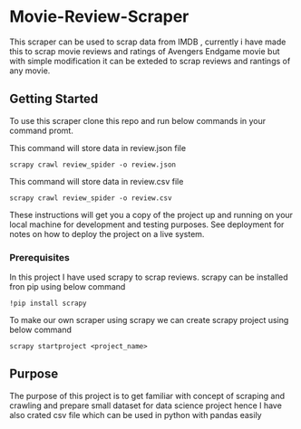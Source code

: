 # Movie-Review-Scraper

This scraper can be used to scrap data from IMDB  , currently i have made this to scrap movie reviews and ratings of Avengers Endgame movie but with simple modification it can be exteded to scrap reviews and rantings of any movie.

## Getting Started

To use this scraper clone this repo and run below commands in your command promt.

This command will store data in review.json file
```
scrapy crawl review_spider -o review.json
```
This command will store data in review.csv file
```
scrapy crawl review_spider -o review.csv
```

These instructions will get you a copy of the project up and running on your local machine for development and testing purposes. See deployment for notes on how to deploy the project on a live system.

### Prerequisites

In this project I have used scrapy to scrap reviews. scrapy can be installed fron pip using below command
```
!pip install scrapy
```

To make our own scraper using scrapy we can create scrapy project using below command
```
scrapy startproject <project_name>
```

## Purpose

The purpose of this project is to get familiar with concept of scraping and crawling and prepare small dataset for data science project hence I have also crated csv file which can be used in python with pandas easily
